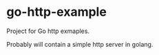 # go-http-example

Project for Go http exmaples.

Probably will contain a simple http server in golang.